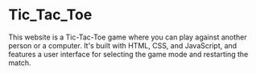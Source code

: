 # Tic_Tac_Toe
This website is a Tic-Tac-Toe game where you can play against another person or a computer. It's built with HTML, CSS, and JavaScript, and features a user interface for selecting the game mode and restarting the match.
